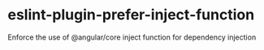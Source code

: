 # eslint-plugin-prefer-inject-function
Enforce the use of @angular/core inject function for dependency injection
